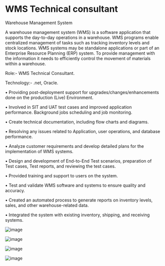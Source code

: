 # WMS Technical consultant
Warehouse Management System

A warehouse management system (WMS) is a software application that supports the day-to-day operations in a warehouse. 
WMS programs enable centralized management of tasks such as tracking inventory levels and stock locations. 
WMS systems may be standalone applications or part of an Enterprise Resource Planning (ERP) system. 
To provide management with the information it needs to efficiently control the movement of materials within a warehouse.

Role:-  WMS Technical Consultant. 

Technology:- .net, Oracle. 

•	Providing post-deployment support for upgrades/changes/enhancements done on the production (Live) Environment.

•	Involved in SIT and UAT test cases and improved application performance. Background jobs scheduling and job monitoring.

•	Create technical documentation, including flow charts and diagrams.

•	Resolving any issues related to Application, user operations, and database performance.

•	Analyze customer requirements and develop detailed plans for the implementation of WMS systems.

•	Design and development of End-to-End Test scenarios, preparation of Test cases, Test reports, and reviewing the test cases.

•	Provided training and support to users on the system.

•	Test and validate WMS software and systems to ensure quality and accuracy.

•	Created an automated process to generate reports on inventory levels, sales, and other warehouse-related data.

•	Integrated the system with existing inventory, shipping, and receiving systems.



![image](https://github.com/Chethankmr802/WMS/assets/123578114/d6ac1a22-1163-42c1-a69c-2c6be9e3c0b5)

![image](https://github.com/Chethankmr802/WMS/assets/123578114/3338154e-bc3c-4d15-81db-e97ef82781de)

![image](https://github.com/Chethankmr802/WMS/assets/123578114/f0bc80f8-1524-4b0c-b572-fb8a8dd414a1)

![image](https://github.com/Chethankmr802/WMS/assets/123578114/f5219729-a3fa-4990-9b6c-359cb0e3826f)




